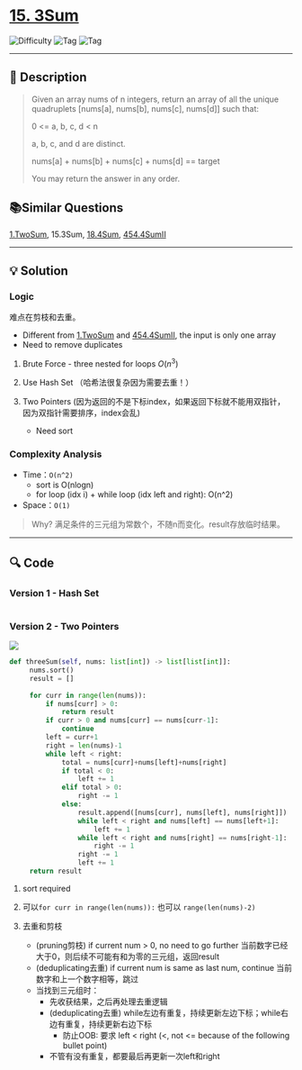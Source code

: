 # [15. 3Sum](https://leetcode.com/problems/3sum/description/)


![Difficulty](https://img.shields.io/badge/Difficulty-Medium-orange)
![Tag](https://img.shields.io/badge/Tag-Hash%20Table-lightgrey)
![Tag](https://img.shields.io/badge/Tag-Two%20Pointers-lightgrey)


---

## 📝 Description

> Given an array nums of n integers, return an array of all the unique quadruplets [nums[a], nums[b], nums[c], nums[d]] such that:
>
> 0 <= a, b, c, d < n
>
> a, b, c, and d are distinct.
> 
> nums[a] + nums[b] + nums[c] + nums[d] == target
>
> You may return the answer in any order.


## 📚Similar Questions
[1.TwoSum](1.TwoSum.md), 15.3Sum, [18.4Sum](18.4Sum.md), [454.4SumII](454.4SumII.md)

---

## 💡 Solution

### Logic 

难点在剪枝和去重。

- Different from [1.TwoSum](./1.TwoSum.md) and [454.4SumII](./454.4SumII.md), the input is only one array
- Need to remove duplicates 

1. Brute Force - three nested for loops $O(n^3)$

2. Use Hash Set （哈希法很复杂因为需要去重！）

3. Two Pointers (因为返回的不是下标index，如果返回下标就不能用双指针，因为双指针需要排序，index会乱)
   - Need sort

 
### Complexity Analysis

- Time：`O(n^2)`
  - sort is O(nlogn)
  - for loop (idx i) + while loop (idx left and right): O(n^2)
- Space：`O(1)`

> Why? 满足条件的三元组为常数个，不随n而变化。result存放临时结果。

---
## 🔍 Code

### Version 1 - Hash Set
```python

```


### Version 2 - Two Pointers
![](https://code-thinking.cdn.bcebos.com/gifs/15.%E4%B8%89%E6%95%B0%E4%B9%8B%E5%92%8C.gif)

```python
def threeSum(self, nums: list[int]) -> list[list[int]]:
     nums.sort()
     result = []
     
     for curr in range(len(nums)):
         if nums[curr] > 0: 
             return result
         if curr > 0 and nums[curr] == nums[curr-1]: 
             continue
         left = curr+1
         right = len(nums)-1
         while left < right:
             total = nums[curr]+nums[left]+nums[right]
             if total < 0:
                 left += 1
             elif total > 0:
                 right -= 1
             else:
                 result.append([nums[curr], nums[left], nums[right]])
                 while left < right and nums[left] == nums[left+1]: 
                     left += 1
                 while left < right and nums[right] == nums[right-1]: 
                     right -= 1
                 right -= 1
                 left += 1
     return result
```
1. sort required

2. 可以`for curr in range(len(nums)):` 也可以 `range(len(nums)-2)`
3. 去重和剪枝
   - (pruning剪枝) if current num > 0, no need to go further 当前数字已经大于0，则后续不可能有和为零的三元组，返回result
   - (deduplicating去重) if current num is same as last num, continue 当前数字和上一个数字相等，跳过
   - 当找到三元组时：
     - 先收获结果，之后再处理去重逻辑
     - (deduplicating去重) while左边有重复，持续更新左边下标；while右边有重复，持续更新右边下标
       - 防止OOB: 要求 left < right (<, not <= because of the following bullet point)
     - 不管有没有重复，都要最后再更新一次left和right


